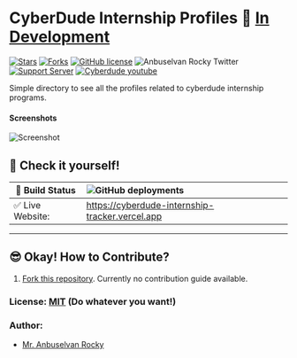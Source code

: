 # CyberDude Internship Profiles 🎉 [In Development](https://cyberdude-internship-tracker.vercel.app)

[![Stars](https://img.shields.io/github/stars/anburocky3/cyberdude-internship-profiles)](https://github.com/anburocky3/cyberdude-internship-profiles)
[![Forks](https://img.shields.io/github/forks/anburocky3/cyberdude-internship-profiles)](https://github.com/anburocky3/cyberdude-internship-profiles)
[![GitHub license](https://img.shields.io/github/license/anburocky3/cyberdude-internship-profiles)](https://github.com/anburocky3/cyberdude-internship-profiles)
![Anbuselvan Rocky Twitter](https://img.shields.io/twitter/url?style=social&url=https%3A%2F%2Fgithub.com%2Fanburocky3%2Fcyberdude-internship-profiles)
[![Support Server](https://img.shields.io/discord/742347296091537448.svg?label=Discord&logo=Discord&colorB=7289da)](https://discord.gg/6ktMR65YMy)
[![Cyberdude youtube](https://img.shields.io/youtube/channel/subscribers/UCteUj8bL1ppZcS70UCWrVfw?style=social)](https://www.youtube.com/c/cyberdudenetworks)

Simple directory to see all the profiles related to cyberdude internship programs.

#### Screenshots

![Screenshot](./screenshots/1.png)

## 🎉 Check it yourself!

| 🚧 Build Status  | ![GitHub deployments](https://img.shields.io/github/deployments/anburocky3/cyberdude-internship-profiles/production?logo=vercel&label=See+Deployment) |
| ---------------- | :---------------------------------------------------------------------------------------------------------------------------------------------------- |
| ✅ Live Website: | https://cyberdude-internship-tracker.vercel.app                                                                                                       |

---

## 😎 Okay! How to Contribute?

1. [Fork this repository](https://github.com/anburocky3/cyberdude-internship-profiles/fork). Currently no contribution guide available.

### License: [MIT](./LICENSE) (Do whatever you want!)

### Author:

- [Mr. Anbuselvan Rocky](https://fb.me/anburocky3)

